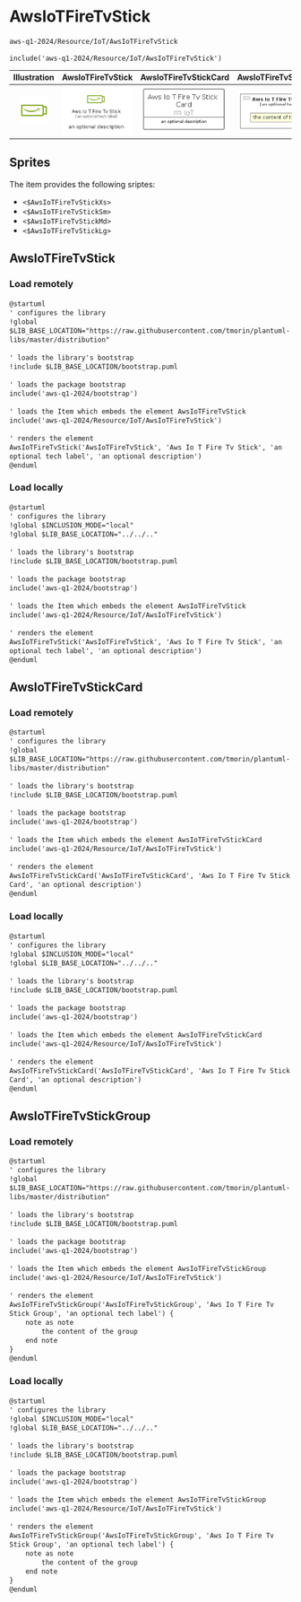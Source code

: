 # AwsIoTFireTvStick


```text
aws-q1-2024/Resource/IoT/AwsIoTFireTvStick
```

```text
include('aws-q1-2024/Resource/IoT/AwsIoTFireTvStick')
```



| Illustration | AwsIoTFireTvStick | AwsIoTFireTvStickCard | AwsIoTFireTvStickGroup |
| :---: | :---: | :---: | :---: |
| ![illustration for Illustration](../../../aws-q1-2024/Resource/IoT/AwsIoTFireTvStick.png) | ![illustration for AwsIoTFireTvStick](../../../aws-q1-2024/Resource/IoT/AwsIoTFireTvStick.Local.png) | ![illustration for AwsIoTFireTvStickCard](../../../aws-q1-2024/Resource/IoT/AwsIoTFireTvStickCard.Local.png) | ![illustration for AwsIoTFireTvStickGroup](../../../aws-q1-2024/Resource/IoT/AwsIoTFireTvStickGroup.Local.png) |



## Sprites
The item provides the following sriptes:

- `<$AwsIoTFireTvStickXs>`
- `<$AwsIoTFireTvStickSm>`
- `<$AwsIoTFireTvStickMd>`
- `<$AwsIoTFireTvStickLg>`





## AwsIoTFireTvStick

### Load remotely
```plantuml
@startuml
' configures the library
!global $LIB_BASE_LOCATION="https://raw.githubusercontent.com/tmorin/plantuml-libs/master/distribution"

' loads the library's bootstrap
!include $LIB_BASE_LOCATION/bootstrap.puml

' loads the package bootstrap
include('aws-q1-2024/bootstrap')

' loads the Item which embeds the element AwsIoTFireTvStick
include('aws-q1-2024/Resource/IoT/AwsIoTFireTvStick')

' renders the element
AwsIoTFireTvStick('AwsIoTFireTvStick', 'Aws Io T Fire Tv Stick', 'an optional tech label', 'an optional description')
@enduml
```

### Load locally
```plantuml
@startuml
' configures the library
!global $INCLUSION_MODE="local"
!global $LIB_BASE_LOCATION="../../.."

' loads the library's bootstrap
!include $LIB_BASE_LOCATION/bootstrap.puml

' loads the package bootstrap
include('aws-q1-2024/bootstrap')

' loads the Item which embeds the element AwsIoTFireTvStick
include('aws-q1-2024/Resource/IoT/AwsIoTFireTvStick')

' renders the element
AwsIoTFireTvStick('AwsIoTFireTvStick', 'Aws Io T Fire Tv Stick', 'an optional tech label', 'an optional description')
@enduml
```

## AwsIoTFireTvStickCard

### Load remotely
```plantuml
@startuml
' configures the library
!global $LIB_BASE_LOCATION="https://raw.githubusercontent.com/tmorin/plantuml-libs/master/distribution"

' loads the library's bootstrap
!include $LIB_BASE_LOCATION/bootstrap.puml

' loads the package bootstrap
include('aws-q1-2024/bootstrap')

' loads the Item which embeds the element AwsIoTFireTvStickCard
include('aws-q1-2024/Resource/IoT/AwsIoTFireTvStick')

' renders the element
AwsIoTFireTvStickCard('AwsIoTFireTvStickCard', 'Aws Io T Fire Tv Stick Card', 'an optional description')
@enduml
```

### Load locally
```plantuml
@startuml
' configures the library
!global $INCLUSION_MODE="local"
!global $LIB_BASE_LOCATION="../../.."

' loads the library's bootstrap
!include $LIB_BASE_LOCATION/bootstrap.puml

' loads the package bootstrap
include('aws-q1-2024/bootstrap')

' loads the Item which embeds the element AwsIoTFireTvStickCard
include('aws-q1-2024/Resource/IoT/AwsIoTFireTvStick')

' renders the element
AwsIoTFireTvStickCard('AwsIoTFireTvStickCard', 'Aws Io T Fire Tv Stick Card', 'an optional description')
@enduml
```

## AwsIoTFireTvStickGroup

### Load remotely
```plantuml
@startuml
' configures the library
!global $LIB_BASE_LOCATION="https://raw.githubusercontent.com/tmorin/plantuml-libs/master/distribution"

' loads the library's bootstrap
!include $LIB_BASE_LOCATION/bootstrap.puml

' loads the package bootstrap
include('aws-q1-2024/bootstrap')

' loads the Item which embeds the element AwsIoTFireTvStickGroup
include('aws-q1-2024/Resource/IoT/AwsIoTFireTvStick')

' renders the element
AwsIoTFireTvStickGroup('AwsIoTFireTvStickGroup', 'Aws Io T Fire Tv Stick Group', 'an optional tech label') {
    note as note
        the content of the group
    end note
}
@enduml
```

### Load locally
```plantuml
@startuml
' configures the library
!global $INCLUSION_MODE="local"
!global $LIB_BASE_LOCATION="../../.."

' loads the library's bootstrap
!include $LIB_BASE_LOCATION/bootstrap.puml

' loads the package bootstrap
include('aws-q1-2024/bootstrap')

' loads the Item which embeds the element AwsIoTFireTvStickGroup
include('aws-q1-2024/Resource/IoT/AwsIoTFireTvStick')

' renders the element
AwsIoTFireTvStickGroup('AwsIoTFireTvStickGroup', 'Aws Io T Fire Tv Stick Group', 'an optional tech label') {
    note as note
        the content of the group
    end note
}
@enduml
```

